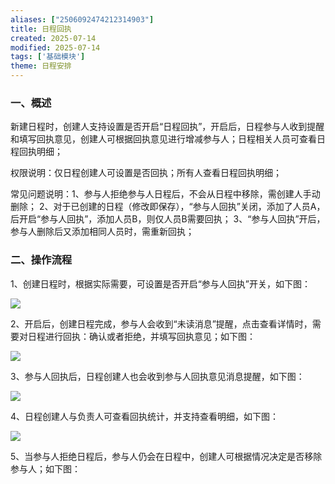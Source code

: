 ```yaml
---
aliases: ["2506092474212314903"]
title: 日程回执
created: 2025-07-14
modified: 2025-07-14
tags: ['基础模块']
theme: 日程安排
---
```


### **一、概述**

新建日程时，创建人支持设置是否开启“日程回执”，开启后，日程参与人收到提醒和填写回执意见，创建人可根据回执意见进行增减参与人；日程相关人员可查看日程回执明细；

权限说明：仅日程创建人可设置是否回执；所有人查看日程回执明细；

常见问题说明：1、参与人拒绝参与人日程后，不会从日程中移除，需创建人手动删除； 2、对于已创建的日程（修改即保存），“参与人回执”关闭，添加了人员A，后开启“参与人回执”，添加人员B，则仅人员B需要回执； 3、“参与人回执”开后，参与人删除后又添加相同人员时，需重新回执；

### **二、操作流程**

1、创建日程时，根据实际需要，可设置是否开启“参与人回执”开关，如下图：

![](https://myhelpdoc.oss-cn-heyuan.aliyuncs.com/mdimages/e1e7fe39c50daff69d9473d39770caa0.jpg)

2、开启后，创建日程完成，参与人会收到“未读消息”提醒，点击查看详情时，需要对日程进行回执：确认或者拒绝，并填写回执意见；如下图：

![](https://myhelpdoc.oss-cn-heyuan.aliyuncs.com/mdimages/15002467059ec8a762e62a5d232f2c33.jpg)

3、参与人回执后，日程创建人也会收到参与人回执意见消息提醒，如下图：

![](https://myhelpdoc.oss-cn-heyuan.aliyuncs.com/mdimages/73a0e5aac2b1ff03e8d13955cb28476f.jpg)

4、日程创建人与负责人可查看回执统计，并支持查看明细，如下图：

![](https://myhelpdoc.oss-cn-heyuan.aliyuncs.com/mdimages/10049c7b875f9eb64bd014927ec5fbd2.jpg)

5、当参与人拒绝日程后，参与人仍会在日程中，创建人可根据情况决定是否移除参与人；如下图：

